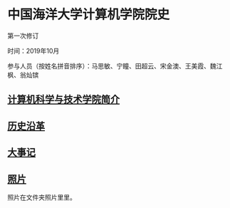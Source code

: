 # 中国海洋大学计算机学院院史

第一次修订

时间：2019年10月

参与人员（按姓名拼音排序）：马思敏、宁瞳、田超云、宋金澳、王美霞、魏江枫、翁灿镔


## [计算机科学与技术学院简介](计算机系简介.md)

## [历史沿革](历史沿革.md)

## [大事记](大事记.md)

## [照片](照片)
照片在文件夹照片里里。
